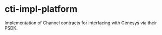 # cti-impl-platform
Implementation of Channel contracts for interfacing with Genesys via their PSDK.

